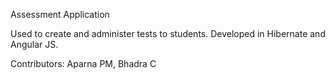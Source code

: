 Assessment Application

Used to create and administer tests to students.
Developed in Hibernate and Angular JS.

Contributors: Aparna PM, Bhadra C
